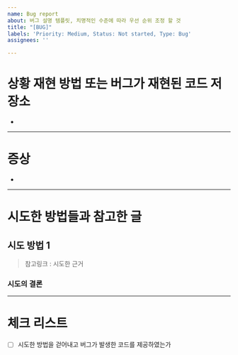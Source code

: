 ```yaml
---
name: Bug report
about: 버그 설명 템플릿, 치명적인 수준에 따라 우선 순위 조정 할 것
title: "[BUG]"
labels: 'Priority: Medium, Status: Not started, Type: Bug'
assignees: ''

---
```


# 상황 재현 방법 또는 버그가 재현된 코드 저장소

- 


---
# 증상

- 

---
# 시도한 방법들과 참고한 글

## 시도 방법 1
> 참고링크 : 
시도한 근거

### 시도의 결론

---
# 체크 리스트

- [ ] 시도한 방법을 걷어내고 버그가 발생한 코드를 제공하였는가

